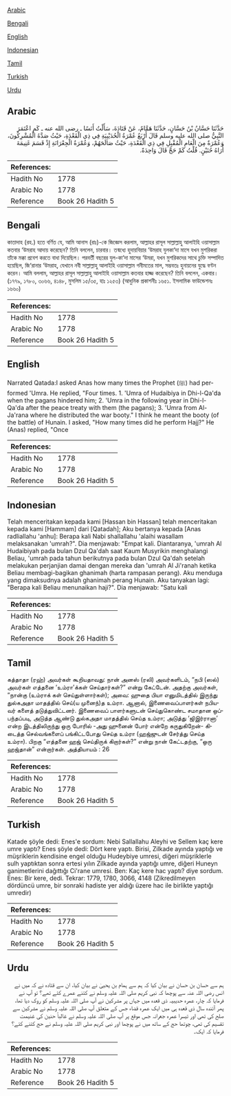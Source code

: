 [Arabic](#arabic)

[Bengali](#bengali)

[English](#english)

[Indonesian](#indonesian)

[Tamil](#tamil)

[Turkish](#turkish)

[Urdu](#urdu)

## Arabic


<div dir="rtl" lang="ar" style={{fontSize:'larger',backgroundColor:'#f8f9fa',padding:20}}>
حَدَّثَنَا حَسَّانُ بْنُ حَسَّانٍ، حَدَّثَنَا هَمَّامٌ، عَنْ قَتَادَةَ، سَأَلْتُ أَنَسًا ـ رضى الله عنه ـ كَمِ اعْتَمَرَ النَّبِيُّ صلى الله عليه وسلم قَالَ أَرْبَعٌ عُمْرَةُ الْحُدَيْبِيَةِ فِي ذِي الْقَعْدَةِ، حَيْثُ صَدَّهُ الْمُشْرِكُونَ، وَعُمْرَةٌ مِنَ الْعَامِ الْمُقْبِلِ فِي ذِي الْقَعْدَةِ، حَيْثُ صَالَحَهُمْ، وَعُمْرَةُ الْجِعْرَانَةِ إِذْ قَسَمَ غَنِيمَةَ أُرَاهُ حُنَيْنٍ‏.‏ قُلْتُ كَمْ حَجَّ قَالَ وَاحِدَةً‏.‏
</div>
<div style={{backgroundColor:'#f8f9fa',padding:20, marginBottom: 10}}><table> <thead> <tr> <th>References:</th> <th></th> </tr> </thead> <tbody><tr><td>Hadith No</td><td>1778</td></tr><tr><td>Arabic No</td><td>1778</td></tr><tr><td>Reference</td><td>Book 26 Hadith 5</td></tr></tbody></table></div>

## Bengali


<div dir="ltr" lang="bn" style={{fontSize:'larger',backgroundColor:'#f8f9fa',padding:20}}>
কাতাদাহ (রহ.) হতে বর্ণিত যে, আমি আনাস (রাঃ)-কে জিজ্ঞেস করলাম, আল্লাহর রাসূল সাল্লাল্লাহু আলাইহি ওয়াসাল্লাম কতবার ‘উমরাহ আদায় করেছেন? তিনি বললেন, চারবার। তন্মধ্যে হুদায়বিয়ার ‘উমরাহ যুলকা‘দা মাসে যখন মুশরিকরা তাঁকে মক্কা প্রবেশ করতে বাধা দিয়েছিল। পরবর্তী বছরের যুল-কা‘দা মাসের ‘উমরা, যখন মুশরিকদের সাথে চুক্তি সম্পাদিত হয়েছিল, জি‘রানার ‘উমরাহ, যেখানে নবী সাল্লাল্লাহু আলাইহি ওয়াসাল্লাম গনীমতের মাল, সম্ভবতঃ হুনায়নের যুদ্ধে বণ্টন করেন। আমি বললাম, আল্লাহর রাসূল সাল্লাল্লাহু আলাইহি ওয়াসাল্লাম কতবার হাজ্জ করেছেন? তিনি বললেন, একবার। (১৭৭৯, ১৭৮০, ৩০৬৬, ৪১৪৮, মুসলিম ১৫/৩৫, হাঃ ১২৫৩) (আধুনিক প্রকাশনীঃ ১৬৫১. ইসলামিক ফাউন্ডেশনঃ ১৬৬০)
</div>
<div style={{backgroundColor:'#f8f9fa',padding:20, marginBottom: 10}}><table> <thead> <tr> <th>References:</th> <th></th> </tr> </thead> <tbody><tr><td>Hadith No</td><td>1778</td></tr><tr><td>Arabic No</td><td>1778</td></tr><tr><td>Reference</td><td>Book 26 Hadith 5</td></tr></tbody></table></div>

## English


<div dir="ltr" lang="en" style={{fontSize:'larger',backgroundColor:'#f8f9fa',padding:20}}>
Narrated Qatada:I asked Anas how many times the Prophet (ﷺ) had performed 'Umra. He replied, "Four times. 1. 'Umra of Hudaibiya in Dhi-l-Qa'da when the pagans hindered him; 2. 'Umra in the following year in Dhi-l- Qa'da after the peace treaty with them (the pagans); 3. 'Umra from Al-Ja'rana where he distributed the war booty." I think he meant the booty (of the battle) of Hunain. I asked, "How many times did he perform Hajj?" He (Anas) replied, "Once
</div>
<div style={{backgroundColor:'#f8f9fa',padding:20, marginBottom: 10}}><table> <thead> <tr> <th>References:</th> <th></th> </tr> </thead> <tbody><tr><td>Hadith No</td><td>1778</td></tr><tr><td>Arabic No</td><td>1778</td></tr><tr><td>Reference</td><td>Book 26 Hadith 5</td></tr></tbody></table></div>

## Indonesian


<div dir="ltr" lang="id" style={{fontSize:'larger',backgroundColor:'#f8f9fa',padding:20}}>
Telah menceritakan kepada kami [Hassan bin Hassan] telah menceritakan kepada kami [Hammam] dari [Qatadah]; Aku bertanya kepada [Anas radliallahu 'anhu]: Berapa kali Nabi shallallahu 'alaihi wasallam melaksanakan 'umrah?". Dia menjawab: "Empat kali. Diantaranya, 'umrah Al Hudaibiyah pada bulan Dzul Qa'dah saat Kaum Musyrikin menghalangi Beliau, 'umrah pada tahun berikutnya pada bulan Dzul Qa'dah setelah melakukan perjanjian damai dengan mereka dan 'umrah Al Ji'ranah ketika Beliau membagi-bagikan ghanimah (harta rampasan perang). Aku menduga yang dimaksudnya adalah ghanimah perang Hunain. Aku tanyakan lagi: "Berapa kali Beliau menunaikan haji?". Dia menjawab: "Satu kali
</div>
<div style={{backgroundColor:'#f8f9fa',padding:20, marginBottom: 10}}><table> <thead> <tr> <th>References:</th> <th></th> </tr> </thead> <tbody><tr><td>Hadith No</td><td>1778</td></tr><tr><td>Arabic No</td><td>1778</td></tr><tr><td>Reference</td><td>Book 26 Hadith 5</td></tr></tbody></table></div>

## Tamil


<div dir="ltr" lang="ta" style={{fontSize:'larger',backgroundColor:'#f8f9fa',padding:20}}>
கத்தாதா (ரஹ்) அவர்கள் கூறியதாவது: நான் அனஸ் (ரலி) அவர்களிடம், “நபி (ஸல்) அவர்கள் எத்தனை ‘உம்ரா’க்கள் செய்தார்கள்?” என்று கேட்டேன். அதற்கு அவர்கள், “நான்கு (உம்ராக் கள் செய்துள்ளார்கள்); அவை: ஹுதை பியா எனுமிடத்தில் இருந்து துல்கஅதா மாதத்தில் செய்(ய முனைந்)த உம்ரா. ஆனால், இணைவைப்பாளர்கள் நபியவர் களைத் தடுத்துவிட்டனர். இணைவைப் பாளர்களுடன் செய்துகொண்ட சமாதான ஒப்பந்தப்படி, அடுத்த ஆண்டு துல்கஅதா மாதத்தில் செய்த உம்ரா; அடுத்து ‘ஜிஇர்ரானா’ என்ற இடத்திலிருந்து ஒரு போரில் -அது ஹுனைன் போர் என்றே கருதுகிறேன்- கிடைத்த செல்வங்களைப் பங்கிட்டபோது செய்த உம்ரா (ஹஜ்ஜுடன் சேர்த்து செய்த உம்ரா). பிறகு “எத்தனை ஹஜ் செய்திருக் கிறார்கள்?” என்று நான் கேட்டதற்கு, “ஒரு ஹஜ்தான்” என்றார்கள். அத்தியாயம் : 26
</div>
<div style={{backgroundColor:'#f8f9fa',padding:20, marginBottom: 10}}><table> <thead> <tr> <th>References:</th> <th></th> </tr> </thead> <tbody><tr><td>Hadith No</td><td>1778</td></tr><tr><td>Arabic No</td><td>1778</td></tr><tr><td>Reference</td><td>Book 26 Hadith 5</td></tr></tbody></table></div>

## Turkish


<div dir="ltr" lang="tr" style={{fontSize:'larger',backgroundColor:'#f8f9fa',padding:20}}>
Katade şöyle dedi: Enes'e sordum: Nebi Sallallahu Aleyhi ve Sellem kaç kere umre yaptı? Enes şöyle dedi: Dört kere yaptı. Birisi, Zilkade ayında yaptığı ve müşriklerin kendisine engel olduğu Hudeybiye umresi, diğeri müşriklerle sulh yaptıktan sonra ertesi yılın Zilkade ayında yaptığı umre, diğeri Huneyn ganimetlerini dağıttığı Ci'rane umresi. Ben: Kaç kere hac yaptı? diye sordum. Enes: Bir kere, dedi. Tekrar: 1779, 1780, 3066, 4148 (Zikredilmeyen dördüncü umre, bir sonraki hadiste yer aldığı üzere hac ile birlikte yaptığı umredir)
</div>
<div style={{backgroundColor:'#f8f9fa',padding:20, marginBottom: 10}}><table> <thead> <tr> <th>References:</th> <th></th> </tr> </thead> <tbody><tr><td>Hadith No</td><td>1778</td></tr><tr><td>Arabic No</td><td>1778</td></tr><tr><td>Reference</td><td>Book 26 Hadith 5</td></tr></tbody></table></div>

## Urdu


<div dir="rtl" lang="ur" style={{fontSize:'larger',backgroundColor:'#f8f9fa',padding:20}}>
ہم سے حسان بن حسان نے بیان کیا کہ ہم سے ہمام بن یحییٰ نے بیان کیا، ان سے قتادہ نے کہ میں نے انس رضی اللہ عنہ سے پوچھا کہ نبی کریم صلی اللہ علیہ وسلم نے کتنے عمرے کئے تھے؟ تو آپ نے فرمایا کہ چار، عمرہ حدیبیہ ذی قعدہ میں جہاں پر مشرکین نے آپ صلی اللہ علیہ وسلم کو روک دیا تھا، پھر آئندہ سال ذی قعدہ ہی میں ایک عمرہ قضاء جس کے متعلق آپ صلی اللہ علیہ وسلم نے مشرکین سے صلح کی تھی اور تیسرا عمرہ جعرانہ جس موقع پر آپ صلی اللہ علیہ وسلم نے غالباً حنین کی غنیمت تقسیم کی تھی، چوتھا حج کے ساتھ میں نے پوچھا اور نبی کریم صلی اللہ علیہ وسلم نے حج کتنے کئے؟ فرمایا کہ ایک۔
</div>
<div style={{backgroundColor:'#f8f9fa',padding:20, marginBottom: 10}}><table> <thead> <tr> <th>References:</th> <th></th> </tr> </thead> <tbody><tr><td>Hadith No</td><td>1778</td></tr><tr><td>Arabic No</td><td>1778</td></tr><tr><td>Reference</td><td>Book 26 Hadith 5</td></tr></tbody></table></div>